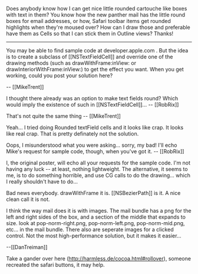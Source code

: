 Does anybody know how I can get nice little rounded cartouche like boxes with text in them?  You know how the new panther mail has the little round boxes for email addresses, or how, Safari toolbar items get rounded highlights when they're moused over?  How can I draw those and preferable have them as Cells so that I can stick them in Outline views?  Thanks!

----

You may be able to find sample code at developer.apple.com . But the idea is to create a subclass of [[NSTextFieldCell]] and override one of the drawing methods (such as drawWithFrame:inView: or drawInteriorWithFrame:inView:) to get the effect you want. When you get working, could you post your solution here?

-- [[MikeTrent]]

I thought there already was an option to make text fields round? Which would imply the existence of such in [[NSTextFieldCell]]... -- [[RobRix]]

That's not quite the same thing -- [[MikeTrent]]

Yeah... I tried doing Rounded textField cells and it looks like crap.  It looks like real crap.  That is pretty definately not the solution.

Oops, I misunderstood what you were asking... sorry, my bad! I'll echo Mike's request for sample code, though, when you've got it. -- [[RobRix]]

I, the original poster, will echo all your requests for the sample code.  I'm not having any luck -- at least, nothing lightweight.  The alternative, it seems to me, is to do something horrible, and use CG calls to do the drawing... which I really shouldn't have to do...  

Bad news everybody.  drawWithFrame it is.  [[NSBezierPath]] is it.  A nice clean call it is not.


I think the way mail does it is with images.  The mail bundle has a png for the left and right sides of the box, and a section of the middle that expands to size.
look at pop-norm-right.png, pop-norm-left.png, pop-norm-mid.png, etc... in the mail bundle.  There also are seperate images for a clicked control.
Not the most high-performance solution, but it makes it easier...

--[[DanTreiman]]

Take a gander over here (http://harmless.de/cocoa.html#rollover), someone recreated the safari buttons, it may help.
